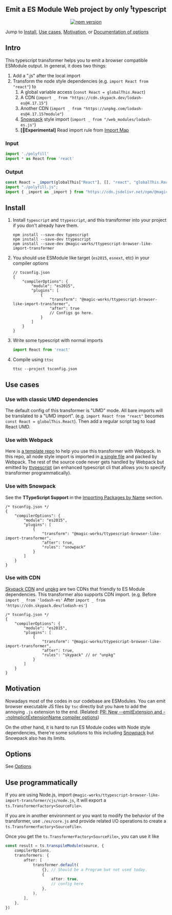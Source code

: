 <h2 align="center">Emit a ES Module Web project by only <sup>t</sup>typescript</h2>

<p align="center">
  <a href="https://www.npmjs.com/package/@magic-works/ttypescript-browser-like-import-transformer">
    <img alt="npm version" src="https://img.shields.io/npm/v/@magic-works/ttypescript-browser-like-import-transformer.svg?style=flat-square"></a>
</p>

Jump to [Install](#install), [Use cases](#use-cases), [Motivation](#motivation), or [Documentation of options](https://jack-works.github.io/ttypescript-browser-like-import-transformer/config.pluginconfigs.html)

## Intro

This typescript transformer helps you to emit a browser compatible ESModule output. In general, it does two things:

1. Add a ".js" after the local import
1. Transform the node style dependencies (e.g. `import React from "react"`) to
    1. A global variable access (`const React = globalThis.React`)
    1. A CDN (`import _ from "https://cdn.skypack.dev/lodash-es@4.17.15"`)
    1. Another CDN (`import _ from "https://unpkg.com/lodash-es@4.17.15?module"`)
    1. [Snowpack](https://www.snowpack.dev/) style import (`import _ from "/web_modules/lodash-es.js"`)
    1. **\[🧪Experimental\]** Read import rule from [Import Map](https://github.com/WICG/import-maps)

### Input

```js
import './polyfill'
import * as React from 'react'
```

### Output

<!-- prettier-ignore -->
```js
const React = _import(globalThis["React"], [], "react", "globalThis.React", false);
import "./polyfill.js";
import { _import as _import } from "https://cdn.jsdelivr.net/npm/@magic-works/ttypescript-browser-like-import-transformer@2.0.6/es/ttsclib.min.js";
```

## Install

1. Install `typescript` and `ttypescript`, and this transformer into your project if you don't already have them.

    ```
    npm install --save-dev typescript
    npm install --save-dev ttypescript
    npm install --save-dev @magic-works/ttypescript-browser-like-import-transformer
    ```

1. You should use ESModule like target (`es2015`, `esnext`, etc) in your compiler options
    ```jsonc
    // tsconfig.json
    {
        "compilerOptions": {
            "module": "es2015",
            "plugins": [
                {
                    "transform": "@magic-works/ttypescript-browser-like-import-transformer",
                    "after": true
                    // Configs go here.
                }
            ]
        }
    }
    ```
1. Write some typescript with normal imports
    ```typescript
    import React from 'react'
    ```
1. Compile using `ttsc`

    ```
    ttsc --project tsconfig.json
    ```

## Use cases

### Use with classic UMD dependencies

The default config of this transformer is "UMD" mode. All bare imports will be translated to a "UMD import". (e.g. `import React from "react"` becomes `const React = globalThis.React`). Then add a regular script tag to load React UMD.

### Use with Webpack

Here is [a template repo](https://github.com/Jack-Works/ttsc-browser-import-template) to help you use this transformer with Webpack. In this repo, all node style import is imported in [a single file](https://github.com/Jack-Works/ttsc-browser-import-template/blob/master/dependencies.js) and packed by Webpack. The rest of the source code never gets handled by Webpack but emitted by [ttypescript](https://github.com/cevek/ttypescript) (an enhanced typescript cli that allows you to specify transformer programmatically).

### Use with Snowpack

See the **TTypeScript Support** in the [Importing Packages by Name](https://www.snowpack.dev/#importing-packages-by-name) section.

```jsonc
/* tsconfig.json */
{
    "compilerOptions": {
        "module": "es2015",
        "plugins": [
            {
                "transform": "@magic-works/ttypescript-browser-like-import-transformer",
                "after": true,
                "rules": "snowpack"
            }
        ]
    }
}
```

### Use with CDN

[Skypack CDN](https://www.skypack.dev/) and [unpkg](https://unpkg.com/#query-params) are two CDNs that friendly to ES Module dependencies. This transformer also supports CDN import. (e.g. Before `import _ from 'lodash-es'` After `import _ from 'https://cdn.skypack.dev/lodash-es'`)

```jsonc
/* tsconfig.json */
{
    "compilerOptions": {
        "module": "es2015",
        "plugins": [
            {
                "transform": "@magic-works/ttypescript-browser-like-import-transformer",
                "after": true,
                "rules": "skypack" // or "unpkg"
            }
        ]
    }
}
```

## Motivation

Nowadays most of the codes in our codebase are ESModules. You can emit browser executable JS files by `tsc` directly but you have to add the annoying `.js` extension to the end. (Related: [PR: New --emitExtension and --noImplicitExtensionName compiler options](https://github.com/microsoft/TypeScript/pull/35148))

On the other hand, it is hard to run ES Module codes with Node style dependencies, there're some solutions to this including [Snowpack](https://www.snowpack.dev/) but Snowpack also has its limits.

## Options

See [Options](https://jack-works.github.io/ttypescript-browser-like-import-transformer/config.pluginconfigs.html)

## Use programmatically

If you are using Node.js, import `@magic-works/ttypescript-browser-like-import-transformer/cjs/node.js`, it will export a `ts.TransformerFactory<SourceFile>`.

If you are in another environment or you want to modify the behavior of the transformer, use `./es/core.js` and provide related I/O operations to create a `ts.TransformerFactory<SourceFile>`.

Once you get the `ts.TransformerFactory<SourceFile>`, you can use it like

```ts
const result = ts.transpileModule(source, {
    compilerOptions,
    transformers: {
        after: [
            transformer.default(
                {}, // Should be a Program but not used today.
                {
                    after: true,
                    // config here
                },
            ),
        ],
    },
})
```
